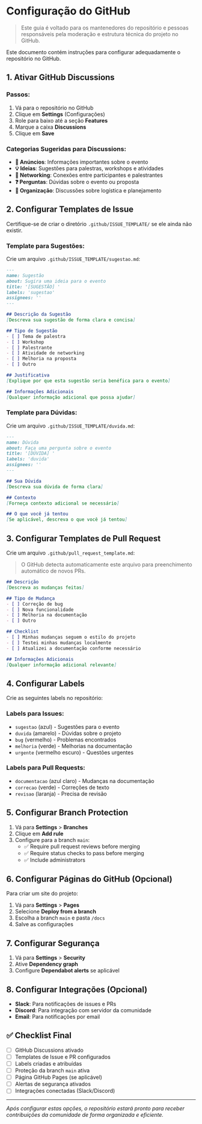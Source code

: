 # Configuração do GitHub

> Este guia é voltado para os mantenedores do repositório e pessoas responsáveis pela moderação e estrutura técnica do projeto no GitHub.

Este documento contém instruções para configurar adequadamente o repositório no GitHub.

## 1. Ativar GitHub Discussions

### Passos:
1. Vá para o repositório no GitHub
2. Clique em **Settings** (Configurações)
3. Role para baixo até a seção **Features**
4. Marque a caixa **Discussions**
5. Clique em **Save**

### Categorias Sugeridas para Discussions:
- **📢 Anúncios**: Informações importantes sobre o evento
- **💡 Ideias**: Sugestões para palestras, workshops e atividades
- **🤝 Networking**: Conexões entre participantes e palestrantes
- **❓ Perguntas**: Dúvidas sobre o evento ou proposta
- **🎯 Organização**: Discussões sobre logística e planejamento

## 2. Configurar Templates de Issue

Certifique-se de criar o diretório `.github/ISSUE_TEMPLATE/` se ele ainda não existir.

### Template para Sugestões:
Crie um arquivo `.github/ISSUE_TEMPLATE/sugestao.md`:

```markdown
---
name: Sugestão
about: Sugira uma ideia para o evento
title: '[SUGESTÃO] '
labels: 'sugestao'
assignees: ''
---

## Descrição da Sugestão
[Descreva sua sugestão de forma clara e concisa]

## Tipo de Sugestão
- [ ] Tema de palestra
- [ ] Workshop
- [ ] Palestrante
- [ ] Atividade de networking
- [ ] Melhoria na proposta
- [ ] Outro

## Justificativa
[Explique por que esta sugestão seria benéfica para o evento]

## Informações Adicionais
[Qualquer informação adicional que possa ajudar]
```

### Template para Dúvidas:
Crie um arquivo `.github/ISSUE_TEMPLATE/duvida.md`:

```markdown
---
name: Dúvida
about: Faça uma pergunta sobre o evento
title: '[DÚVIDA] '
labels: 'duvida'
assignees: ''
---

## Sua Dúvida
[Descreva sua dúvida de forma clara]

## Contexto
[Forneça contexto adicional se necessário]

## O que você já tentou
[Se aplicável, descreva o que você já tentou]
```

## 3. Configurar Templates de Pull Request

Crie um arquivo `.github/pull_request_template.md`:

> O GitHub detecta automaticamente este arquivo para preenchimento automático de novos PRs.

```markdown
## Descrição
[Descreva as mudanças feitas]

## Tipo de Mudança
- [ ] Correção de bug
- [ ] Nova funcionalidade
- [ ] Melhoria na documentação
- [ ] Outro

## Checklist
- [ ] Minhas mudanças seguem o estilo do projeto
- [ ] Testei minhas mudanças localmente
- [ ] Atualizei a documentação conforme necessário

## Informações Adicionais
[Qualquer informação adicional relevante]
```

## 4. Configurar Labels

Crie as seguintes labels no repositório:

### Labels para Issues:
- `sugestao` (azul) - Sugestões para o evento
- `duvida` (amarelo) - Dúvidas sobre o projeto
- `bug` (vermelho) - Problemas encontrados
- `melhoria` (verde) - Melhorias na documentação
- `urgente` (vermelho escuro) - Questões urgentes

### Labels para Pull Requests:
- `documentacao` (azul claro) - Mudanças na documentação
- `correcao` (verde) - Correções de texto
- `revisao` (laranja) - Precisa de revisão

## 5. Configurar Branch Protection

1. Vá para **Settings** > **Branches**
2. Clique em **Add rule**
3. Configure para a branch `main`:
   - ✅ Require pull request reviews before merging
   - ✅ Require status checks to pass before merging
   - ✅ Include administrators

## 6. Configurar Páginas do GitHub (Opcional)

Para criar um site do projeto:

1. Vá para **Settings** > **Pages**
2. Selecione **Deploy from a branch**
3. Escolha a branch `main` e pasta `/docs`
4. Salve as configurações

## 7. Configurar Segurança

1. Vá para **Settings** > **Security**
2. Ative **Dependency graph**
3. Configure **Dependabot alerts** se aplicável

## 8. Configurar Integrações (Opcional)

- **Slack**: Para notificações de issues e PRs
- **Discord**: Para integração com servidor da comunidade
- **Email**: Para notificações por email

## ✅ Checklist Final

- [ ] GitHub Discussions ativado
- [ ] Templates de Issue e PR configurados
- [ ] Labels criadas e atribuídas
- [ ] Proteção da branch `main` ativa
- [ ] Página GitHub Pages (se aplicável)
- [ ] Alertas de segurança ativados
- [ ] Integrações conectadas (Slack/Discord)

---

*Após configurar estas opções, o repositório estará pronto para receber contribuições da comunidade de forma organizada e eficiente.*
